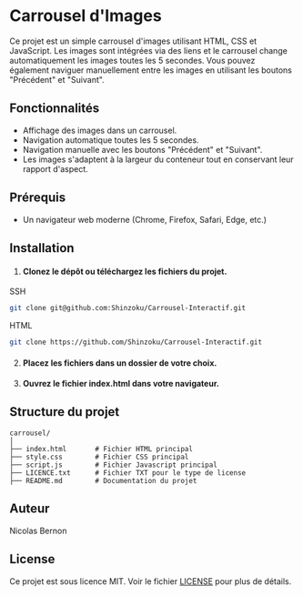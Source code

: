# Carrousel d'Images

Ce projet est un simple carrousel d'images utilisant HTML, CSS et JavaScript. Les images sont intégrées via des liens et le carrousel change automatiquement les images toutes les 5 secondes. Vous pouvez également naviguer manuellement entre les images en utilisant les boutons "Précédent" et "Suivant".

## Fonctionnalités

- Affichage des images dans un carrousel.
- Navigation automatique toutes les 5 secondes.
- Navigation manuelle avec les boutons "Précédent" et "Suivant".
- Les images s'adaptent à la largeur du conteneur tout en conservant leur rapport d'aspect.

## Prérequis

- Un navigateur web moderne (Chrome, Firefox, Safari, Edge, etc.)

## Installation

1. #### Clonez le dépôt ou téléchargez les fichiers du projet.

SSH
```bash
git clone git@github.com:Shinzoku/Carrousel-Interactif.git
```

HTML
```bash
git clone https://github.com/Shinzoku/Carrousel-Interactif.git
```

2. #### Placez les fichiers dans un dossier de votre choix.

3. #### Ouvrez le fichier index.html dans votre navigateur.

## Structure du projet

```plaintext
carrousel/
│
├── index.html       # Fichier HTML principal
├── style.css        # Fichier CSS principal
├── script.js        # Fichier Javascript principal
├── LICENCE.txt      # Fichier TXT pour le type de license
├── README.md        # Documentation du projet
```

## Auteur

Nicolas Bernon

## License

Ce projet est sous licence MIT. Voir le fichier [LICENSE](https://choosealicense.com/licenses/mit/) pour plus de détails.